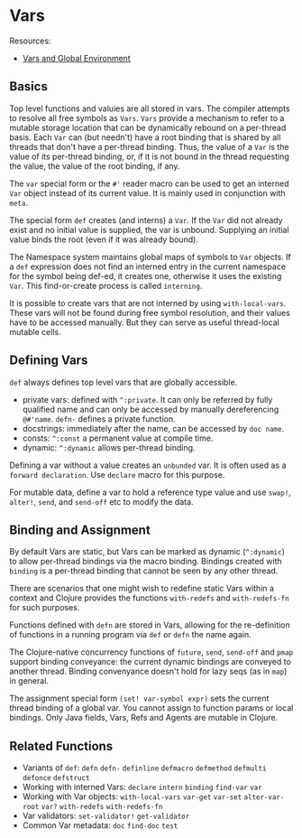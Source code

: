 # Vars

Resources:

- [Vars and Global Environment](https://clojure.org/reference/vars)

## Basics

Top level functions and valuies are all stored in vars. The compiler attempts to resolve all free symbols as `Vars`. `Vars` provide a mechanism to refer to a mutable storage location that can be dynamically rebound on a per-thread basis. Each `Var` can (but needn't) have a root binding that is shared by all threads that don't have a per-thread binding. Thus, the value of a `Var` is the value of its per-thread binding, or, if it is not bound in the thread requesting the value, the value of the root binding, if any.

The `var` special form or the `#'` reader macro can be used to get an interned `Var` object instead of its current value. It is mainly used in conjunction with `meta`.

The special form `def` creates (and interns) a `Var`. If the `Var` did not already exist and no initial value is supplied, the var is unbound. Supplying an initial value binds the root (even if it was already bound).

The Namespace system maintains global maps of symbols to `Var` objects. If a `def` expression does not find an interned entry in the current namespace for the symbol being def-ed, it creates one, otherwise it uses the existing `Var`. This find-or-create process is called `interning`.

It is possible to create vars that are not interned by using `with-local-vars`. These vars will not be found during free symbol resolution, and their values have to be accessed manually. But they can serve as useful thread-local mutable cells.

## Defining Vars

`def` always defines top level vars that are globally accessible.

- private vars: defined with `^:private`. It can only be referred by fully qualified name and can only be accessed by manually dereferencing `@#'name`. `defn-` defines a private function.
- docstrings: immediately after the name, can be accessed by `doc name`.
- consts: `^:const` a permanent value at compile time.
- dynamic: `^:dynamic` allows per-thread binding.

Defining a var without a value creates an `unbunded` var. It is often used as a `forward declaration`. Use `declare` macro for this purpose.

For mutable data, define a var to hold a reference type value and use `swap!`, `alter!`, `send`, and `send-off` etc to modify the data.

## Binding and Assignment

By default Vars are static, but Vars can be marked as dynamic (`^:dynamic`) to allow per-thread bindings via the macro binding. Bindings created with `binding` is a per-thread binding that cannot be seen by any other thread.

There are scenarios that one might wish to redefine static Vars within a context and Clojure provides the functions `with-redefs` and `with-redefs-fn` for such purposes.

Functions defined with `defn` are stored in Vars, allowing for the re-definition of functions in a running program via `def` or `defn` the name again.

The Clojure-native concurrency functions of `future`, `send`, `send-off` and `pmap` support binding conveyance: the current dynamic bindings are conveyed to another thread. Binding convenyance doesn't hold for lazy seqs (as in `map`) in general.

The assignment special form `(set! var-symbol expr)` sets the current thread binding of a global var. You cannot assign to function params or local bindings. Only Java fields, Vars, Refs and Agents are mutable in Clojure.

## Related Functions

- Variants of `def`: `defn` `defn-` `definline` `defmacro` `defmethod` `defmulti` `defonce` `defstruct`
- Working with interned Vars: `declare` `intern` `binding` `find-var` `var`
- Working with Var objects: `with-local-vars` `var-get` `var-set` `alter-var-root` `var?` `with-redefs` `with-redefs-fn`
- Var validators: `set-validator!` `get-validator`
- Common Var metadata: `doc` `find-doc` `test`

